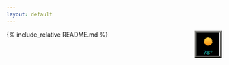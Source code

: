 ```yaml
---
layout: default
---
```

<img style="float: right;" src="wmforecast.png">

{% include_relative README.md %}
